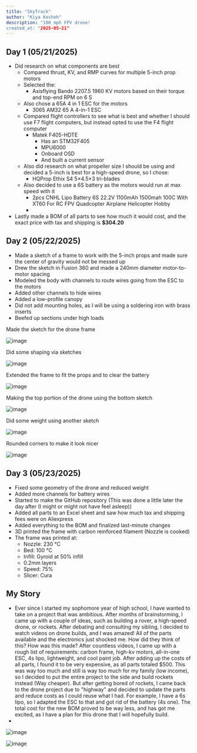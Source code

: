 ```yaml
---
title: "SkyTrack"
author: "Kiya Kesheh"
description: "100 mph FPV drone!
created_at: "2025-05-21"
---
```


## **Day 1** (05/21/2025)

* Did research on what components are best  
  * Compared thrust, KV, and RMP curves for multiple 5-inch prop motors   
  * Selected the:  
    *  Axisflying Bando 2207.5 1960 KV motors based on their torque and top-end RPM on 6 S  
  * Also chose a 65A 4 in 1 ESC for the motors  
    * 3065 AM32 65 A 4-in-1 ESC  
  * Compared flight controllers to see what is best and whether I should use F7 flight computers, but instead opted to use the F4 flight computer  
    * Matek F405-HDTE  
      * Has an STM32F405  
      * MPU6000  
      * Onboard OSD  
      * And built a current sensor   
  * Also did research on what propeller size I should be using and decided a 5-inch is best for a high-speed drone, so I chose:  
    * HQProp Ethix S4 5×4.5×3 tri-blades  
  * Also decided to use a 6S battery as the motors would run at max speed with it  
    * 2pcs CNHL Lipo Battery 6S 22.2V 1100mAh 1500mah 100C With XT60 For RC FPV Quadcopter Airplane Helicopter Hobby  
    *   
* Lastly made a BOM of all parts to see how much it would cost, and the exact price with tax and shipping is **$304.20**

## **Day 2** (05/22/2025)

* Made a sketch of a frame to work with the 5-inch props and made sure the center of gravity would not be messed up   
* Drew the sketch in Fusion 360 and made a 240mm diameter motor-to-motor spacing  
* Modeled the body with channels to route wires going from the ESC to the motors   
* Added other channels to hide wires   
* Added a low-profile canopy   
* Did not add mounting holes, as I will be using a soldering iron with brass inserts   
* Beefed up sections under high loads
  
Made the sketch for the drone frame 

 ![image](https://github.com/user-attachments/assets/9bc51c23-1af5-42eb-b568-c7345a81819a)
 
Did some shaping via sketches 

![image](https://github.com/user-attachments/assets/074c4626-bea5-4acc-bdd5-1d77370d2fbb)

Extended the frame to fit the props and to clear the battery 

![image](https://github.com/user-attachments/assets/c9e3b09f-4187-4bdd-8f11-810cbb9fbe60)

Making the top portion of the drone using the bottom sketch 

 ![image](https://github.com/user-attachments/assets/891914b7-18f3-4ff4-90c4-00a1278494c9)
 
Did some weight using another sketch 

 ![image](https://github.com/user-attachments/assets/6cc9bc8f-36d0-4af7-9919-9110dc38ac12)
 
Rounded corners to make it look nicer

 ![image](https://github.com/user-attachments/assets/d5fb5759-7005-47ce-ad2a-4fc3f68a7085)

## **Day 3** (05/23/2025)

* Fixed some geometry of the drone and reduced weight  
* Added more channels for battery wires  
* Started to make the GitHub repository (This was done a little later the day after (I might or might not have feel asleep))
* Added all parts to an Excel sheet and saw how much tax and shipping fees were on Aliexpress  
* Added everything to the BOM and finalized last-minute changes  
* 3D printed the frame with carbon reinforced filament (Nozzle is cooked)   
* The frame was printed at:  
  * Nozzle: 230 °C  
  * Bed: 100 °C  
  * Infill: Gyroid at 50% infill   
  * 0.2mm layers   
  * Speed: 75%   
  * Slicer: Cura

 ## **My Story** 

* Ever since I started my sophomore year of high school, I have wanted to take on a project that was ambitious. After months of brainstorming, I came up with a couple of ideas, such as building a rover, a high-speed drone, or rockets. After debating and consulting my sibling, I decided to watch videos on drone builds, and I was amazed! All of the parts available and the electronics just shocked me. How did they think of this? How was this made? After countless videos, I came up with a rough list of requirements: carbon frame, high-kv motors, all-in-one ESC, 4s lipo, lightweight, and cool paint job. After adding up the costs of all parts, I found it to be very expensive, as all parts totaled $500. This was way too much and still is way too much for my family (low income), so I decided to put the entire project to the side and build rockets instead (Way cheaper). But after getting bored of rockets, I came back to the drone project due to "highway" and decided to update the parts and reduce costs as I could reuse what I had. For example, I have a 6s lipo, so I adapted the ESC to that and got rid of the battery (4s one). The total cost for the new BOM proved to be way less, and has got me excited, as I have a plan for this drone that I will hopefully build.
* 
![image](https://github.com/user-attachments/assets/dce94e56-ea4e-4e65-9911-340b8672bb57)

![image](https://github.com/user-attachments/assets/a488a931-8043-4459-98ed-121188d9c8d2)

